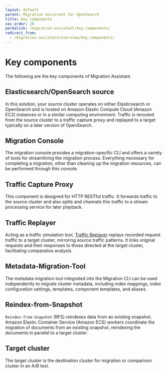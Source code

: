 ```yaml
---
layout: default
parent: Migration Assistant for OpenSearch
title: Key components
nav_order: 20
permalink: /migration-assistant/key-components/
redirect_from:
  - /migration-assistant/overview/key-components/
---
```


# Key components 

The following are the key components of Migration Assistant.

## Elasticsearch/OpenSearch source

In this solution, your source cluster operates on either Elasticsearch or OpenSearch and is hosted on Amazon Elastic Compute Cloud (Amazon EC2) instances or in a similar computing environment. Traffic is rerouted from the source cluster to a traffic capture proxy and replayed to a target typically on a later version of OpenSearch.

## Migration Console

The migration console provides a migration-specific CLI and offers a variety of tools for streamlining the migration process. Everything necessary for completing a migration, other than cleaning up the migration resources, can be performed through this console.

## Traffic Capture Proxy

This component is designed for HTTP RESTful traffic. It forwards traffic to the source cluster and also splits and channels this traffic to a stream processing service for later playback.

## Traffic Replayer

Acting as a traffic simulation tool, [Traffic Replayer](https://docs.opensearch.org/docs/latest/migration-assistant/migration-phases/live-traffic-migration/replay-captured-traffic/) replays recorded request traffic to a target cluster, mirroring source traffic patterns. It links original requests and their responses to those directed at the target cluster, facilitating comparative analysis.

## Metadata-Migration-Tool

The metadata migration tool integrated into the Migration CLI can be used independently to migrate cluster metadata, including index mappings, index configuration settings, templates, component templates, and aliases.

## Reindex-from-Snapshot

`Reindex-from-Snapshot` (RFS) reindexes data from an existing snapshot. Amazon Elastic Container Service (Amazon ECS) workers coordinate the migration of documents from an existing snapshot, reindexing the documents in parallel to a target cluster.

## Target cluster

The target cluster is the destination cluster for migration or comparison cluster in an A/B test.
